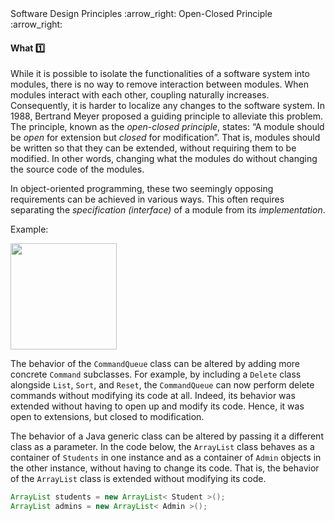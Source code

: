 <link rel="stylesheet" href="{{baseUrl}}/css/textbook.css">

<div class="website-content">

<div id="path">Software Design Principles :arrow_right: Open-Closed Principle :arrow_right:</div>

<div id="title">

#### What :one:

</div>

<div id="body">

While it is possible to isolate the functionalities of a software system into modules, there is no way to remove interaction between modules. When modules interact with each other, coupling naturally increases. Consequently, it is harder to localize any changes to the software system. In 1988, Bertrand Meyer proposed a guiding principle to alleviate this problem. The principle, known as the _open-closed principle_, states: “A module should be _open_ for extension but _closed_ for modification”. That is, modules should be written so that they can be extended, without requiring them to be modified. In other words, changing what the modules do without changing the source code of the modules.

In object-oriented programming, these two seemingly opposing requirements can be achieved in various ways. This often requires separating the _specification (interface)_ of a module from its _implementation_.

<tip-box>

Example:

<img src="{{baseUrl}}/designPrinciples/openClosedPrinciple/what/images/commandQueue.png" height="170" />
<p/>

The behavior of the `CommandQueue` class can be altered by adding more concrete `Command` subclasses. For example, by including a `Delete` class alongside `List`, `Sort`, and `Reset`, the `CommandQueue` can now perform delete commands without modifying its code at all. Indeed, its behavior was extended without having to open up and modify its code. Hence, it was open to extensions, but closed to modification.

</tip-box>

<tip-box>

The behavior of a Java generic class can be altered by passing it a different class as a parameter. In the code below, the `ArrayList` class behaves as a container of `Students` in one instance and as a container of `Admin` objects in the other instance, without having to change its code. That is, the behavior of the `ArrayList` class is extended without modifying its code.

```java
ArrayList students = new ArrayList< Student >();
ArrayList admins = new ArrayList< Admin >();  	
```

</tip-box>

</div>

</div>
